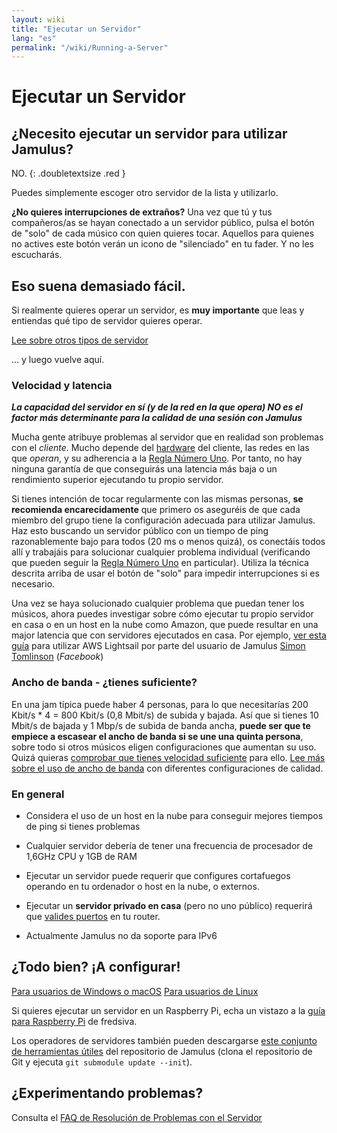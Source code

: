 ```yaml
---
layout: wiki
title: "Ejecutar un Servidor"
lang: "es"
permalink: "/wiki/Running-a-Server"
---
```


# Ejecutar un Servidor

## ¿Necesito ejecutar un servidor para utilizar Jamulus?

NO.
{: .doubletextsize .red }


Puedes simplemente escoger otro servidor de la lista y utilizarlo.

**¿No quieres interrupciones de extraños?** Una vez que tú y tus compañeros/as se hayan conectado a un servidor público, pulsa el botón de "solo" de cada músico con quien quieres tocar. Aquellos para quienes no actives este botón verán un icono de "silenciado" en tu fader. Y no les escucharás.

## Eso suena demasiado fácil.

Si realmente quieres operar un servidor, es **muy importante** que leas y entiendas qué tipo de servidor quieres operar.

<div class="fx-row fx-row-start-xs button-container">
  <a href="Choosing-a-Server-Type" class="button fx-col-100-xs" target="_blank" rel="noopener noreferrer">Lee sobre otros tipos de servidor</a>
</div>

... y luego vuelve aquí.

### Velocidad y latencia

**_La capacidad del servidor en sí (y de la red en la que opera) NO es el factor más determinante para la calidad de una sesión con Jamulus_**

Mucha gente atribuye problemas al servidor que en realidad son problemas con el _cliente_. Mucho depende del [hardware](Hardware-Setup) del cliente, las redes en las que _operan_, y su adherencia a la [Regla Número Uno](Getting-Started#tienes-problemas-no-puedes-mantener-el-tiempo). Por tanto, no hay ninguna garantía de que conseguirás una latencia más baja o un rendimiento superior ejecutando tu propio servidor.

Si tienes intención de tocar regularmente con las mismas personas, **se recomienda encarecidamente** que primero os aseguréis de que cada miembro del grupo tiene la configuración adecuada para utilizar Jamulus. Haz esto buscando un servidor público con un tiempo de ping razonablemente bajo para todos (20 ms o menos quizá), os conectáis todos allí y trabajáis para solucionar cualquier problema individual (verificando que pueden seguir la [Regla Número Uno](Getting-Started#tienes-problemas-no-puedes-mantener-el-tiempo) en particular). Utiliza la técnica descrita arriba de usar el botón de "solo" para impedir interrupciones si es necesario.

Una vez se haya solucionado cualquier problema que puedan tener los músicos, ahora puedes investigar sobre cómo ejecutar tu propio servidor en casa o en un host en la nube como Amazon, que puede resultar en una major latencia que con servidores ejecutados en casa. Por ejemplo, [ver esta guía](https://www.facebook.com/notes/jamulus-worldjam/howto-idiots-guide-to-installing-or-upgrading-a-jamulus-server-on-amazon-aws-lig/818091045662521/) para utilizar AWS Lightsail por parte del usuario de Jamulus [Simon Tomlinson](https://www.facebook.com/simon.james.tomlinson?eid=ARBQoY3KcZAtS3pGdLJuqvQTeRSOo4gHdQZT7nNzOt1oPMGgZ4_3GERe-rOyH5PxsSHVYYXjWwcqd71a) (_Facebook_)

### Ancho de banda - ¿tienes suficiente?

En una jam típica puede haber 4 personas, para lo que necesitarías 200 Kbit/s * 4 = 800 Kbit/s (0,8 Mbit/s) de subida y bajada. Así que si tienes 10 Mbit/s de bajada y 1 Mbp/s de subida de banda ancha, **puede ser que te empiece a escasear el ancho de banda si se une una quinta persona**, sobre todo si otros músicos eligen configuraciones que aumentan su uso. Quizá quieras [comprobar que tienes velocidad suficiente](https://fast.com) para ello. [Lee más sobre el uso de ancho de banda](Network-Requirements) con diferentes configuraciones de calidad.

### En general

- Considera el uso de un host en la nube para conseguir mejores tiempos de ping si tienes problemas

- Cualquier servidor debería de tener una frecuencia de procesador de 1,6GHz CPU y 1GB de RAM

- Ejecutar un servidor puede requerir que configures cortafuegos operando en tu ordenador o host en la nube, o externos.

- Ejecutar un **servidor privado en casa** (pero no uno público) requerirá que [valides puertos](Running-a-Private-Server) en tu router.

- Actualmente Jamulus no da soporte para IPv6


## ¿Todo bien? ¡A configurar!
<div class="fx-row fx-row-start-xs button-container">
    <a href="Server-Win-Mac" class="button fx-col-100-xs">Para usuarios de Windows o macOS</a>
    <a href="Server-Linux" class="button fx-col-100-xs">Para usuarios de Linux</a>
</div>

Si quieres ejecutar un servidor en un Raspberry Pi, echa un vistazo a la [guía para Raspberry Pi](/kb/2020/03/28/Server-Rpi.html) de fredsiva.

Los operadores de servidores también pueden descargarse [este conjunto de herramientas útiles](https://github.com/jamulussoftware/jamulus/tree/master/tools) del repositorio de Jamulus (clona el repositorio de Git y ejecuta `git submodule update --init`).

## ¿Experimentando problemas?

Consulta el [FAQ de Resolución de Problemas con el Servidor](Server-Troubleshooting)
